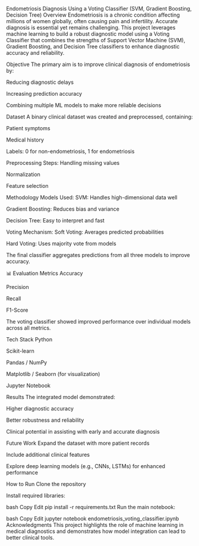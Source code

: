  Endometriosis Diagnosis Using a Voting Classifier (SVM, Gradient Boosting, Decision Tree)
 Overview
Endometriosis is a chronic condition affecting millions of women globally, often causing pain and infertility. Accurate diagnosis is essential yet remains challenging. This project leverages machine learning to build a robust diagnostic model using a Voting Classifier that combines the strengths of Support Vector Machine (SVM), Gradient Boosting, and Decision Tree classifiers to enhance diagnostic accuracy and reliability.

 Objective
The primary aim is to improve clinical diagnosis of endometriosis by:

Reducing diagnostic delays

Increasing prediction accuracy

Combining multiple ML models to make more reliable decisions

 Dataset
A binary clinical dataset was created and preprocessed, containing:

Patient symptoms

Medical history

Labels: 0 for non-endometriosis, 1 for endometriosis

Preprocessing Steps:
Handling missing values

Normalization

Feature selection

 Methodology
Models Used:
SVM: Handles high-dimensional data well

Gradient Boosting: Reduces bias and variance

Decision Tree: Easy to interpret and fast

Voting Mechanism:
Soft Voting: Averages predicted probabilities

Hard Voting: Uses majority vote from models

The final classifier aggregates predictions from all three models to improve accuracy.

📊 Evaluation Metrics
Accuracy

Precision

Recall

F1-Score

The voting classifier showed improved performance over individual models across all metrics.

 Tech Stack
Python

Scikit-learn

Pandas / NumPy

Matplotlib / Seaborn (for visualization)

Jupyter Notebook

 Results
The integrated model demonstrated:

Higher diagnostic accuracy

Better robustness and reliability

Clinical potential in assisting with early and accurate diagnosis

 Future Work
Expand the dataset with more patient records

Include additional clinical features

Explore deep learning models (e.g., CNNs, LSTMs) for enhanced performance

 How to Run
Clone the repository

Install required libraries:

bash
Copy
Edit
pip install -r requirements.txt
Run the main notebook:

bash
Copy
Edit
jupyter notebook endometriosis_voting_classifier.ipynb
 Acknowledgments
This project highlights the role of machine learning in medical diagnostics and demonstrates how model integration can lead to better clinical tools.

